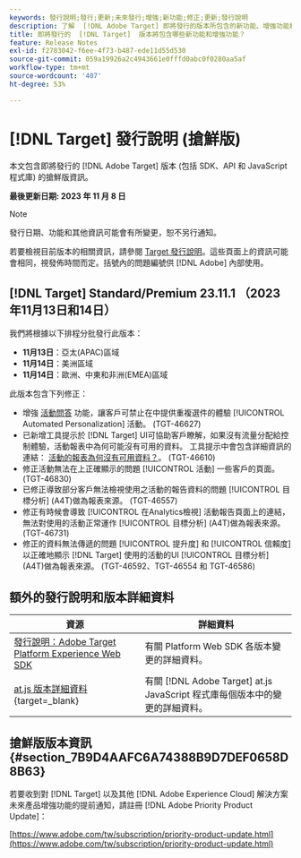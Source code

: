 ```yaml
---
keywords: 發行說明;發行;更新;未來發行;增強;新功能;修正;更新;發行說明
description: 了解  [!DNL Adobe Target] 即將發行的版本所包含的新功能、增強功能和修正，其中包括 SDK、API 和 JavaScript 程式庫。
title: 即將發行的  [!DNL Target]  版本將包含哪些新功能和增強功能？
feature: Release Notes
exl-id: f2783042-f6ee-4f73-b487-ede11d55d530
source-git-commit: 059a19926a2c4943661e0fffd0abc0f0280aa5af
workflow-type: tm+mt
source-wordcount: '407'
ht-degree: 53%

---
```


# [!DNL Target] 發行說明 (搶鮮版)

本文包含即將發行的 [!DNL Adobe Target] 版本 (包括 SDK、API 和 JavaScript 程式庫) 的搶鮮版資訊。

**最後更新日期: 2023 年 11 月 8 日**

>[!NOTE]
>
>發行日期、功能和其他資訊可能會有所變更，恕不另行通知。
>
>若要檢視目前版本的相關資訊，請參閱 [Target 發行說明](release-notes.md)。這些頁面上的資訊可能會相同，視發佈時間而定。括號內的問題編號供 [!DNL Adobe] 內部使用。

## [!DNL Target] Standard/Premium 23.11.1 （2023年11月13日和14日）

我們將根據以下排程分批發行此版本：

* **11月13日**：亞太(APAC)區域
* **11月14日**：美洲區域
* **11月14日**：歐洲、中東和非洲(EMEA)區域

此版本包含下列修正：

* 增強 [活動問答](/help/main/c-activities/c-activity-qa/activity-qa.md) 功能，讓客戶可禁止在中提供重複選件的體驗 [!UICONTROL Automated Personalization] 活動。 (TGT-46627)
* 已新增工具提示於 [!DNL Target] UI可協助客戶瞭解，如果沒有流量分配給控制體驗，活動報表中為何可能沒有可用的資料。 工具提示中會包含詳細資訊的連結： [活動的報表為何沒有可用資料？](/help/main/c-reports/reporting-frequently-asked-questions.md#section_E4722F6445884130951DF79981C8289B)。 (TGT-46610)
* 修正活動無法在上正確顯示的問題 [!UICONTROL 活動] 一些客戶的頁面。 (TGT-46830)
* 已修正導致部分客戶無法檢視使用之活動的報告資料的問題 [!UICONTROL 目標分析] (A4T)做為報表來源。 (TGT-46557)
* 修正有時候會導致 [!UICONTROL 在Analytics檢視] 活動報告頁面上的連結，無法對使用的活動正常運作 [!UICONTROL 目標分析] (A4T)做為報表來源。 (TGT-46731)
* 修正的資料無法傳遞的問題 [!UICONTROL 提升度] 和 [!UICONTROL 信賴度] 以正確地顯示 [!DNL Target] 使用的活動的UI [!UICONTROL 目標分析] (A4T)做為報表來源。 (TGT-46592、TGT-46554 和 TGT-46586)

## 額外的發行說明和版本詳細資料

| 資源 | 詳細資料 |
|--- |--- |
| [發行說明：Adobe Target Platform Experience Web SDK](https://experienceleague.adobe.com/docs/experience-platform/edge/release-notes.html?lang=zh-Hant) | 有關 Platform Web SDK 各版本變更的詳細資料。 |
| [at.js 版本詳細資料](https://experienceleague.corp.adobe.com/docs/target-dev/developer/client-side/at-js-implementation/target-atjs-versions.html){target=_blank} | 有關 [!DNL Adobe Target] at.js JavaScript 程式庫每個版本中的變更的詳細資料。 |

## 搶鮮版版本資訊 {#section_7B9D4AAFC6A74388B9D7DEF0658D8B63}

若要收到對 [!DNL Target] 以及其他 [!DNL Adobe Experience Cloud] 解決方案未來產品增強功能的提前通知，請註冊 [!DNL Adobe Priority Product Update]：

[https://www.adobe.com/tw/subscription/priority-product-update.html](https://www.adobe.com/tw/subscription/priority-product-update.html)

